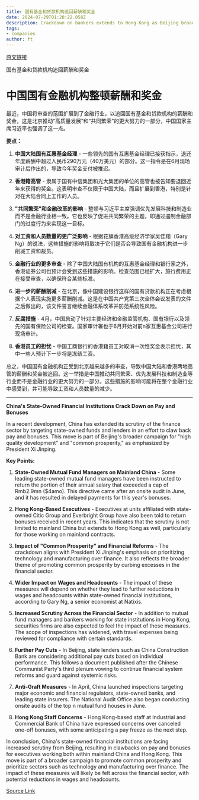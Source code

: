 ```yaml
---
title: 国有基金和贷款机构追回薪酬和奖金
date: 2024-07-29T01:20:22.058Z
description: Crackdown on bankers extends to Hong Kong as Beijing broadens scrutiny of finance sector
tags: 
- companies
author: ft
---
```


[原文链接](https://ft.com/content/c0d3a55e-099a-4009-9b92-4579310b2517)

国有基金和贷款机构追回薪酬和奖金

# 中国国有金融机构整顿薪酬和奖金

最近，中国将审查的范围扩展到了金融行业，以追回国有基金和贷款机构的薪酬和奖金，这是北京推动“高质量发展”和“共同繁荣”的更大努力的一部分，中国国家主席习近平也强调了这一点。

**要点：**

1. **中国大陆国有互惠基金经理** - 一些领先的国有互惠基金经理已接获指示，退还年度薪酬中超过人民币290万元（40万美元）的部分。这一指令是在6月现场审计后作出的，导致今年奖金支付被推迟。

2. **香港籍高管** - 隶属于国有中信集团和光大集团的单位的高管也被告知要退回近年来获得的奖金。这表明审查不仅限于中国大陆，而且扩展到香港，特别是针对在大陆合同上工作的人员。

3. **"共同繁荣"和金融改革的影响** - 整顿与习近平主席强调优先发展科技和制造业而不是金融行业相一致。它也反映了促进共同繁荣的主题，即通过遏制金融部门的过度行为来实现这一目标。

4. **对工资和人员数量的更广泛影响** - 根据花旗香港高级经济学家吴佳翔（Gary Ng）的说法，这些措施的影响将取决于它们是否会导致国有金融机构进一步削减工资和裁员。

5. **金融行业的更多审查** - 除了中国大陆国有机构的互惠基金经理和银行家之外，香港证券公司也预计会受到这些措施的影响。检查范围已经扩大，旅行费用正在接受审查，以确保符合某些标准。

6. **进一步的薪酬削减** - 在北京，像中国建设银行这样的国有贷款机构正在考虑根据个人表现实施更多薪酬削减。这是在中国共产党第三次全体会议发表的文件之后做出的，该文件誓言继续金融体系改革并防范系统性风险。

7. **反腐措施** - 4月，中国启动了针对主要经济和金融监管机构、国有银行以及领先的国有保险公司的检查。国家审计署也于6月开始对前n家互惠基金公司进行现场审计。

8. **香港员工的担忧** - 中国工商银行的香港籍员工对取消一次性奖金表示担忧，其中一些人预计下一步将是冻结工资。

总之，中国国有金融机构正受到北京越来越多的审查，导致中国大陆和香港两地高管的薪酬和奖金被追回。这一举措是中国推动共同繁荣、优先发展科技和制造业等行业而不是金融行业的更大努力的一部分。这些措施的影响可能将在整个金融行业中感受到，并可能导致工资和人员数量的减少。

---

 **China's State-Owned Financial Institutions Crack Down on Pay and Bonuses**

In a recent development, China has extended its scrutiny of the finance sector by targeting state-owned funds and lenders in an effort to claw back pay and bonuses. This move is part of Beijing's broader campaign for "high quality development" and "common prosperity," as emphasized by President Xi Jinping.

**Key Points:**

1. **State-Owned Mutual Fund Managers on Mainland China** - Some leading state-owned mutual fund managers have been instructed to return the portion of their annual salary that exceeded a cap of Rmb2.9mn ($4amo). This directive came after an onsite audit in June, and it has resulted in delayed payments for this year's bonuses.

2. **Hong Kong-Based Executives** - Executives at units affiliated with state-owned Citic Group and Everbright Group have also been told to return bonuses received in recent years. This indicates that the scrutiny is not limited to mainland China but extends to Hong Kong as well, particularly for those working on mainland contracts.

3. **Impact of "Common Prosperity" and Financial Reforms** - The crackdown aligns with President Xi Jinping's emphasis on prioritizing technology and manufacturing over finance. It also reflects the broader theme of promoting common prosperity by curbing excesses in the financial sector.

4. **Wider Impact on Wages and Headcounts** - The impact of these measures will depend on whether they lead to further reductions in wages and headcounts within state-owned financial institutions, according to Gary Ng, a senior economist at Natixis.

5. **Increased Scrutiny Across the Financial Sector** - In addition to mutual fund managers and bankers working for state institutions in Hong Kong, securities firms are also expected to feel the impact of these measures. The scope of inspections has widened, with travel expenses being reviewed for compliance with certain standards.

6. **Further Pay Cuts** - In Beijing, state lenders such as China Construction Bank are considering additional pay cuts based on individual performance. This follows a document published after the Chinese Communist Party's third plenum vowing to continue financial system reforms and guard against systemic risks.

7. **Anti-Graft Measures** - In April, China launched inspections targeting major economic and financial regulators, state-owned banks, and leading state insurers. The National Audit Office also began conducting onsite audits of the top n mutual fund houses in June.

8. **Hong Kong Staff Concerns** - Hong Kong-based staff at Industrial and Commercial Bank of China have expressed concerns over canceled one-off bonuses, with some anticipating a pay freeze as the next step.

In conclusion, China's state-owned financial institutions are facing increased scrutiny from Beijing, resulting in clawbacks on pay and bonuses for executives working both within mainland China and Hong Kong. This move is part of a broader campaign to promote common prosperity and prioritize sectors such as technology and manufacturing over finance. The impact of these measures will likely be felt across the financial sector, with potential reductions in wages and headcounts.

[Source Link](https://ft.com/content/c0d3a55e-099a-4009-9b92-4579310b2517)

